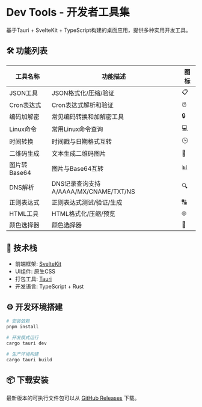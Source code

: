 # Dev Tools - 开发者工具集

基于Tauri + SvelteKit + TypeScript构建的桌面应用，提供多种实用开发工具。

## 🛠️ 功能列表

| 工具名称       | 功能描述                     | 图标 |
|----------------|----------------------------|------|
| JSON工具       | JSON格式化/压缩/验证        | 📋   |
| Cron表达式     | Cron表达式解析和验证        | ⏰   |
| 编码加解密      | 常见编码转换和加解密工具     | 🔒   |
| Linux命令      | 常用Linux命令查询           | 💻   |
| 时间转换        | 时间戳与日期格式互转        | 🕒   |
| 二维码生成      | 文本生成二维码图片          | 📱   |
| 图片转Base64   | 图片与Base64互转            | 📊   |
| DNS解析       | DNS记录查询支持 A/AAAA/MX/CNAME/TXT/NS | 🔍   |
| 正则表达式     | 正则表达式测试/验证/生成             | 🔠   |
| HTML工具       | HTML格式化/压缩/预览               | 🌐   |
| 颜色选择器     | 颜色选择器                         | 🎨   |

## 🚀 技术栈

- 前端框架: [SvelteKit](https://kit.svelte.dev/)
- UI组件: 原生CSS
- 打包工具: [Tauri](https://tauri.app/)
- 开发语言: TypeScript + Rust

## ⚙️ 开发环境搭建

```bash
# 安装依赖
pnpm install

# 开发模式运行
cargo tauri dev

# 生产环境构建
cargo tauri build
```

## 📦 下载安装

最新版本的可执行文件包可以从 [GitHub Releases](https://github.com/zzhtl/dev-tools/releases) 下载。
